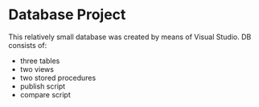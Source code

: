 # Database Project

This relatively small database was created by means of Visual Studio. DB consists of:
- three tables
- two views
- two stored procedures
- publish script
- compare script
